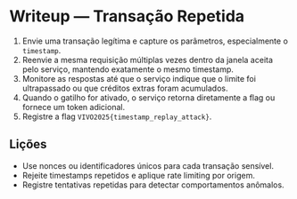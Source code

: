 # Writeup — Transação Repetida

1. Envie uma transação legítima e capture os parâmetros, especialmente o `timestamp`.
2. Reenvie a mesma requisição múltiplas vezes dentro da janela aceita pelo serviço, mantendo exatamente o mesmo timestamp.
3. Monitore as respostas até que o serviço indique que o limite foi ultrapassado ou que créditos extras foram acumulados.
4. Quando o gatilho for ativado, o serviço retorna diretamente a flag ou fornece um token adicional.
5. Registre a flag `VIVO2025{timestamp_replay_attack}`.

## Lições
- Use nonces ou identificadores únicos para cada transação sensível.
- Rejeite timestamps repetidos e aplique rate limiting por origem.
- Registre tentativas repetidas para detectar comportamentos anômalos.
